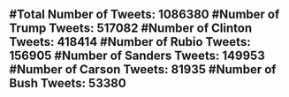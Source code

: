 #Total Number of Tweets: 1086380 
#Number of Trump Tweets: 517082
#Number of Clinton Tweets: 418414
#Number of Rubio Tweets: 156905
#Number of Sanders Tweets: 149953
#Number of Carson Tweets: 81935
#Number of Bush Tweets: 53380
---
